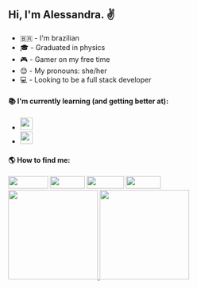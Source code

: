 ## Hi, I'm Alessandra. :v:

- :brazil: - I'm brazilian
- :mortar_board: - Graduated in physics
- :video_game: - Gamer on my free time
- :blush: - My pronouns: she/her
- :computer: - Looking to be a full stack developer

#### :books: I'm currently learning (and getting better at): 
- <img src="https://cdn.jsdelivr.net/gh/devicons/devicon/icons/python/python-original.svg" width="25" height="25"/> 
- <img src="https://cdn.jsdelivr.net/gh/devicons/devicon/icons/javascript/javascript-original.svg" width="25" height="25" />

#### :earth_americas: How to find me:
 
<div>
  <a href="https://www.linkedin.com/in/alessandra-santos-oliveira/" target="_blank"><img src="https://img.shields.io/badge/-LinkedIn-%230077B5?style=for-the-badge&logo=linkedin&logoColor=white" target="_blank" width="80" height="25"></a>   
  <a href = "mailto:alessandrasantosoliveira10@gmail.com"><img src="https://img.shields.io/badge/Gmail-D14836?style=for-the-badge&logo=gmail&logoColor=white" target="_blank" width="70" height="25"></a>
  <a href = "mailto:alessandra_santos_oliveira@hotmail.com"><img src="https://img.shields.io/badge/Outlook-4169E1?style=for-the-badge&logo=gmail&logoColor=white" target="_blank" width="75" height="25"></a>
  <a href="https://twitter.com/itsale_o" target="_blank"><img src="https://img.shields.io/badge/Twitter-00acee?style=for-the-badge&logo=twitter&logoColor=white" target="_blank" width="70" height="25"></a> 
</div>

<div>
<a href="https://github.com/itsale-o">
<img height="180em" src="https://github-readme-stats.vercel.app/api/top-langs/?username=itsale-o&layout=compact&langs_count=7&theme=dracula"/>
<img height="180em" src="https://github-readme-stats.vercel.app/api?username=itsale-o&show_icons=true&theme=dracula&include_all_commits=true&count_private=true"/>
</div>
  
